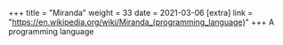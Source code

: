 +++
title = "Miranda"
weight = 33
date = 2021-03-06
[extra]
link = "https://en.wikipedia.org/wiki/Miranda_(programming_language)"
+++
A programming language

